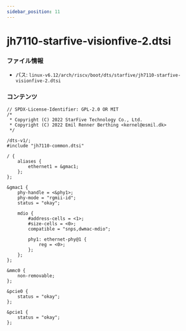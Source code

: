 ```yaml
---
sidebar_position: 11
---
```

# jh7110-starfive-visionfive-2.dtsi

### ファイル情報

- パス: `linux-v6.12/arch/riscv/boot/dts/starfive/jh7110-starfive-visionfive-2.dtsi`

### コンテンツ

```dtsi
// SPDX-License-Identifier: GPL-2.0 OR MIT
/*
 * Copyright (C) 2022 StarFive Technology Co., Ltd.
 * Copyright (C) 2022 Emil Renner Berthing <kernel@esmil.dk>
 */

/dts-v1/;
#include "jh7110-common.dtsi"

/ {
	aliases {
		ethernet1 = &gmac1;
	};
};

&gmac1 {
	phy-handle = <&phy1>;
	phy-mode = "rgmii-id";
	status = "okay";

	mdio {
		#address-cells = <1>;
		#size-cells = <0>;
		compatible = "snps,dwmac-mdio";

		phy1: ethernet-phy@1 {
			reg = <0>;
		};
	};
};

&mmc0 {
	non-removable;
};

&pcie0 {
	status = "okay";
};

&pcie1 {
	status = "okay";
};

```
